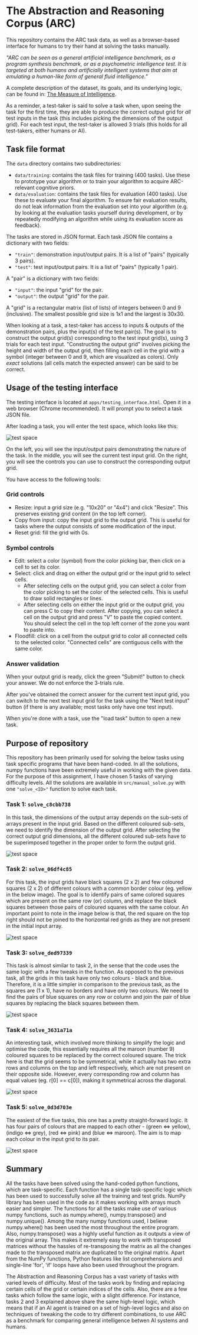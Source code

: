 # The Abstraction and Reasoning Corpus (ARC)

This repository contains the ARC task data, as well as a browser-based interface for humans to try their hand at solving the tasks manually.

*"ARC can be seen as a general artificial intelligence benchmark, as a program synthesis benchmark, or as a psychometric intelligence test. It is targeted at both humans and artificially intelligent systems that aim at emulating a human-like form of general fluid intelligence."*

A complete description of the dataset, its goals, and its underlying logic, can be found in: [The Measure of Intelligence](https://arxiv.org/abs/1911.01547).

As a reminder, a test-taker is said to solve a task when, upon seeing the task for the first time, they are able to produce the correct output grid for *all* test inputs in the task (this includes picking the dimensions of the output grid). For each test input, the test-taker is allowed 3 trials (this holds for all test-takers, either humans or AI).


## Task file format

The `data` directory contains two subdirectories:

- `data/training`: contains the task files for training (400 tasks). Use these to prototype your algorithm or to train your algorithm to acquire ARC-relevant cognitive priors.
- `data/evaluation`: contains the task files for evaluation (400 tasks). Use these to evaluate your final algorithm. To ensure fair evaluation results, do not leak information from the evaluation set into your algorithm (e.g. by looking at the evaluation tasks yourself during development, or by repeatedly modifying an algorithm while using its evaluation score as feedback).

The tasks are stored in JSON format. Each task JSON file contains a dictionary with two fields:

- `"train"`: demonstration input/output pairs. It is a list of "pairs" (typically 3 pairs).
- `"test"`: test input/output pairs. It is a list of "pairs" (typically 1 pair).

A "pair" is a dictionary with two fields:

- `"input"`: the input "grid" for the pair.
- `"output"`: the output "grid" for the pair.

A "grid" is a rectangular matrix (list of lists) of integers between 0 and 9 (inclusive). The smallest possible grid size is 1x1 and the largest is 30x30.

When looking at a task, a test-taker has access to inputs & outputs of the demonstration pairs, plus the input(s) of the test pair(s). The goal is to construct the output grid(s) corresponding to the test input grid(s), using 3 trials for each test input. "Constructing the output grid" involves picking the height and width of the output grid, then filling each cell in the grid with a symbol (integer between 0 and 9, which are visualized as colors). Only *exact* solutions (all cells match the expected answer) can be said to be correct.


## Usage of the testing interface

The testing interface is located at `apps/testing_interface.html`. Open it in a web browser (Chrome recommended). It will prompt you to select a task JSON file.

After loading a task, you will enter the test space, which looks like this:

![test space](https://arc-benchmark.s3.amazonaws.com/figs/arc_test_space.png)

On the left, you will see the input/output pairs demonstrating the nature of the task. In the middle, you will see the current test input grid. On the right, you will see the controls you can use to construct the corresponding output grid.

You have access to the following tools:

### Grid controls

- Resize: input a grid size (e.g. "10x20" or "4x4") and click "Resize". This preserves existing grid content (in the top left corner).
- Copy from input: copy the input grid to the output grid. This is useful for tasks where the output consists of some modification of the input.
- Reset grid: fill the grid with 0s.

### Symbol controls

- Edit: select a color (symbol) from the color picking bar, then click on a cell to set its color.
- Select: click and drag on either the output grid or the input grid to select cells.
    - After selecting cells on the output grid, you can select a color from the color picking to set the color of the selected cells. This is useful to draw solid rectangles or lines.
    - After selecting cells on either the input grid or the output grid, you can press C to copy their content. After copying, you can select a cell on the output grid and press "V" to paste the copied content. You should select the cell in the top left corner of the zone you want to paste into.
- Floodfill: click on a cell from the output grid to color all connected cells to the selected color. "Connected cells" are contiguous cells with the same color.

### Answer validation

When your output grid is ready, click the green "Submit!" button to check your answer. We do not enforce the 3-trials rule.

After you've obtained the correct answer for the current test input grid, you can switch to the next test input grid for the task using the "Next test input" button (if there is any available; most tasks only have one test input).

When you're done with a task, use the "load task" button to open a new task.

## Purpose of repository

This repository has been primarily used for solving the below tasks using task specific programs that have been hand-coded. In all the solutions, numpy functions have been extremely useful in working with the given data. For the purpose of this assignment, I have chosen 5 tasks of varying difficulty levels. All the solutions are available in `src/manual_solve.py` with one `"solve_<ID>"` function to solve each task.

### Task 1: `solve_c8cbb738`

In this task, the dimensions of the output array depends on the sub-sets of arrays present in the input grid. Based on the different coloured sub-sets, we need to identify the dimension of the output grid. After selecting the correct output grid dimensions, all the different coloured sub-sets have to be superimposed together in the proper order to form the output grid.

![test space](https://github.com/yagarwal1/ARC/blob/Development/apps/img/Task_1.PNG)

### Task 2: `solve_06df4c85`

For this task, the input grids have black squares (2 x 2) and few coloured squares (2 x 2) of different colours with a common border colour (eg. yellow in the below image). The goal is to identify pairs of same colored squares which are present on the same row (or) column, and replace the black squares between those pairs of coloured squares with the same colour. An important point to note in the image below is that, the red square on the top right should not be joined to the horizontal red grids as they are not present in the initial input array.

![test space](https://github.com/yagarwal1/ARC/blob/Development/apps/img/Task_2.PNG)

### Task 3: `solve_ded97339`

This task is almost similar to task 2, in the sense that the code uses the same logic with a few tweaks in the function. As opposed to the previous task, all the grids in this task have only two colours - black and blue. Therefore, it is a little simpler in comparison to the previous task, as the squares are (1 x 1), have no borders and have only two colours. We need to find the pairs of blue squares on any row or column and join the pair of blue squares by replacing the black squares between them. 

![test space](https://github.com/yagarwal1/ARC/blob/Development/apps/img/Task_3.PNG)

### Task 4: `solve_3631a71a`

An interesting task, which involved more thinking to simplify the logic and optimise the code, this essentially requires all the maroon (number 9) coloured squares to be replaced by the correct coloured square. The trick here is that the grid seems to be symmetrical, while it actually has two extra rows and columns on the top and left respectively, which are not present on their opposite side. However, every corresponding row and column has equal values (eg. r[0] == c[0]), making it symmetrical across the diagonal.

![test space](https://github.com/yagarwal1/ARC/blob/Development/apps/img/Task_4.PNG)

### Task 5: `solve_0d3d703e`

The easiest of the five tasks, this one has a pretty straight-forward logic. It has four pairs of colours that are mapped to each other - (green <=> yellow), (indigo <=> grey), (red <=> pink) and (blue <=> maroon). The aim is to map each colour in the input grid to its pair.

![test space](https://github.com/yagarwal1/ARC/blob/Development/apps/img/Task_5.PNG)

## Summary

All the tasks have been solved using the hand-coded python functions, which are task-specific. Each function has a single task-specific logic which has been used to successfully solve all the training and test grids. NumPy library has been used in the code as it makes working with arrays much easier and simpler. The functions for all the tasks make use of various numpy functions, such as numpy.where(), numpy.transpose() and numpy.unique(). Among the many numpy functions used, I believe numpy.where() has been used the most throughout the entire program. Also, numpy.transpose() was a highly useful function as it outputs a view of the original array. This makes it extremely easy to work with transposed matrices without the hassles of re-transposing the matrix as all the changes made to the transposed matrix are duplicated to the original matrix. Apart from the NumPy functions, Python features like list comprehensions and single-line 'for', 'if' loops have also been used throughout the program. 

The Abstraction and Reasoning Corpus has a vast variety of tasks with varied levels of difficulty. Most of the tasks work by finding and replacing certain cells of the grid or certain indices of the cells. Also, there are a few tasks which follow the same logic, with a slight difference. For instance, tasks 2 and 3 explained above share the same high-level logic, which means that if an AI agent is trained on a set of high-level logics and also on techniques of tweaking the code to try different combinations, to use ARC as a benchmark for comparing general intelligence betwen AI systems and humans.
